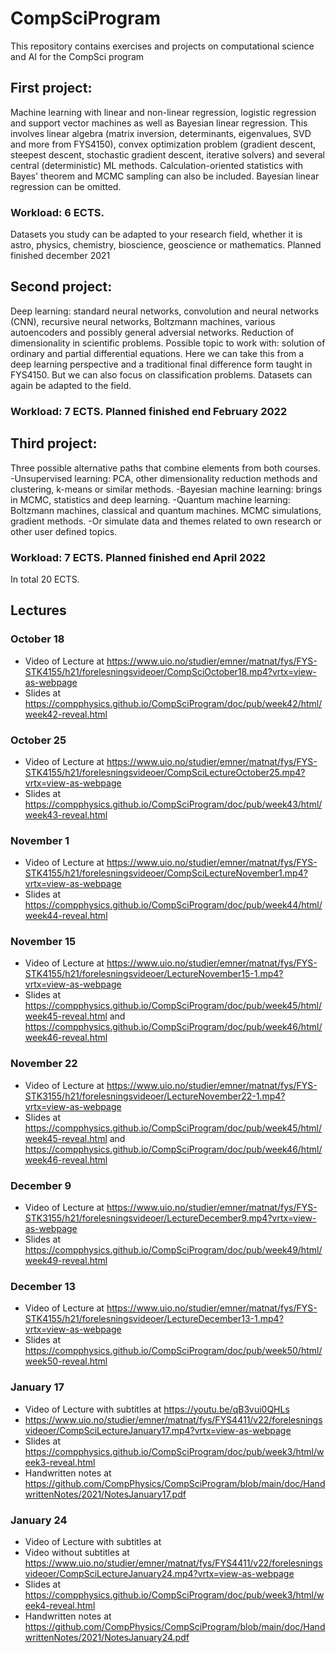 # CompSciProgram
This repository contains exercises and projects on computational science and AI for the CompSci program

## First project:

Machine learning with linear and non-linear regression, logistic
regression and support vector machines as well as Bayesian linear
regression. This involves linear algebra (matrix inversion,
determinants, eigenvalues, SVD and more from FYS4150), convex
optimization problem (gradient descent, steepest descent, stochastic
gradient descent,  iterative solvers) and several central
(deterministic) ML methods. Calculation-oriented statistics with
Bayes' theorem and MCMC sampling can  also be included. Bayesian linear
regression can be omitted.

### Workload: 6 ECTS.
Datasets you study can be adapted to your research field, whether it
is astro, physics, chemistry, bioscience, geoscience or mathematics.
Planned finished december 2021


## Second project:

Deep learning: standard neural networks, convolution and neural
networks (CNN), recursive neural networks, Boltzmann machines, various autoencoders and possibly general adversial networks. Reduction
of dimensionality in scientific problems. Possible topic to work with:
solution of ordinary and partial differential equations. Here we can
take this from a deep learning perspective and a traditional final
difference form taught in FYS4150. But we can also focus on classification problems.
Datasets can again be adapted to the field.

### Workload: 7 ECTS.  Planned finished end February 2022


## Third project:

Three possible alternative paths that combine elements from both courses.
-Unsupervised learning: PCA, other dimensionality reduction methods and clustering, k-means or similar methods. 
-Bayesian machine learning: brings in MCMC, statistics and deep learning.
-Quantum machine learning: Boltzmann machines, classical and quantum machines. MCMC simulations, gradient methods.
-Or simulate data and themes related to own research or other user defined topics.

### Workload: 7 ECTS.  Planned finished end April 2022

In total 20 ECTS.


##  Lectures

### October 18
- Video of Lecture at https://www.uio.no/studier/emner/matnat/fys/FYS-STK4155/h21/forelesningsvideoer/CompSciOctober18.mp4?vrtx=view-as-webpage
- Slides at https://compphysics.github.io/CompSciProgram/doc/pub/week42/html/week42-reveal.html 

### October 25
- Video of Lecture at https://www.uio.no/studier/emner/matnat/fys/FYS-STK4155/h21/forelesningsvideoer/CompSciLectureOctober25.mp4?vrtx=view-as-webpage
- Slides at https://compphysics.github.io/CompSciProgram/doc/pub/week43/html/week43-reveal.html 

### November 1
- Video of Lecture at https://www.uio.no/studier/emner/matnat/fys/FYS-STK4155/h21/forelesningsvideoer/CompSciLectureNovember1.mp4?vrtx=view-as-webpage
- Slides at https://compphysics.github.io/CompSciProgram/doc/pub/week44/html/week44-reveal.html 

### November 15
- Video of Lecture at https://www.uio.no/studier/emner/matnat/fys/FYS-STK4155/h21/forelesningsvideoer/LectureNovember15-1.mp4?vrtx=view-as-webpage
-  Slides at https://compphysics.github.io/CompSciProgram/doc/pub/week45/html/week45-reveal.html and https://compphysics.github.io/CompSciProgram/doc/pub/week46/html/week46-reveal.html 


### November 22
- Video of Lecture at https://www.uio.no/studier/emner/matnat/fys/FYS-STK3155/h21/forelesningsvideoer/LectureNovember22-1.mp4?vrtx=view-as-webpage
-  Slides at https://compphysics.github.io/CompSciProgram/doc/pub/week45/html/week45-reveal.html and https://compphysics.github.io/CompSciProgram/doc/pub/week46/html/week46-reveal.html 


### December 9
- Video of Lecture at https://www.uio.no/studier/emner/matnat/fys/FYS-STK3155/h21/forelesningsvideoer/LectureDecember9.mp4?vrtx=view-as-webpage
-  Slides at https://compphysics.github.io/CompSciProgram/doc/pub/week49/html/week49-reveal.html 



### December 13
- Video of Lecture at https://www.uio.no/studier/emner/matnat/fys/FYS-STK4155/h21/forelesningsvideoer/LectureDecember13-1.mp4?vrtx=view-as-webpage
-  Slides at https://compphysics.github.io/CompSciProgram/doc/pub/week50/html/week50-reveal.html 

### January 17
- Video of Lecture with subtitles at https://youtu.be/qB3vui0QHLs
- https://www.uio.no/studier/emner/matnat/fys/FYS4411/v22/forelesningsvideoer/CompSciLectureJanuary17.mp4?vrtx=view-as-webpage
- Slides at https://compphysics.github.io/CompSciProgram/doc/pub/week3/html/week3-reveal.html 
-  Handwritten notes at https://github.com/CompPhysics/CompSciProgram/blob/main/doc/HandwrittenNotes/2021/NotesJanuary17.pdf 

### January 24
- Video of Lecture with subtitles at
- Video without subtitles at https://www.uio.no/studier/emner/matnat/fys/FYS4411/v22/forelesningsvideoer/CompSciLectureJanuary24.mp4?vrtx=view-as-webpage
- Slides at https://compphysics.github.io/CompSciProgram/doc/pub/week3/html/week4-reveal.html 
- Handwritten notes at https://github.com/CompPhysics/CompSciProgram/blob/main/doc/HandwrittenNotes/2021/NotesJanuary24.pdf 

